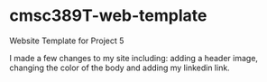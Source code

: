 # cmsc389T-web-template

Website Template for Project 5

I made a few changes to my site including: adding a header image, changing the color of the body and adding my linkedin link.